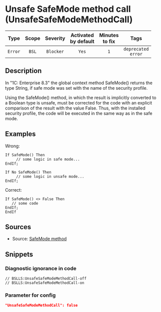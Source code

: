 # Unsafe SafeMode method call (UnsafeSafeModeMethodCall)

|  Type   | Scope | Severity  | Activated<br>by default | Minutes<br>to fix |             Tags              |
|:-------:|:-----:|:---------:|:-----------------------------:|:-----------------------:|:-----------------------------:|
| `Error` | `BSL` | `Blocker` |             `Yes`             |           `1`           | `deprecated`<br>`error` |

<!-- Блоки выше заполняются автоматически, не трогать -->
## Description
<!-- Описание диагностики заполняется вручную. Необходимо понятным языком описать смысл и схему работу -->
In "1C: Enterprise 8.3" the global context method SafeMode() returns the type String, if safe mode was set with the name of the security profile.

Using the SafeMode() method, in which the result is implicitly converted to a Boolean type is unsafe, must be corrected for the code with an explicit comparison of the result with the value False. Thus, with the installed security profile, the code will be executed in the same way as in the safe mode.
## Examples
<!-- В данном разделе приводятся примеры, на которые диагностика срабатывает, а также можно привести пример, как можно исправить ситуацию -->
Wrong:
```bsl
If SafeMode() Then
     // some logic in safe mode...
EndIf;

If No SafeMode() Then
     // some logic in unsafe mode...
EndIf;
```
Correct:
```bsl
If SafeMode() <> False Then
   // some code
EndIf;
EndIf
```
## Sources
<!-- Необходимо указывать ссылки на все источники, из которых почерпнута информация для создания диагностики -->

* Source: [SafeMode method](https://its.1c.ru/db/metod8dev#content:5293:hdoc:izmenenie_bezopasnyjrezhim)

## Snippets

<!-- Блоки ниже заполняются автоматически, не трогать -->
### Diagnostic ignorance in code

```bsl
// BSLLS:UnsafeSafeModeMethodCall-off
// BSLLS:UnsafeSafeModeMethodCall-on
```

### Parameter for config

```json
"UnsafeSafeModeMethodCall": false
```
